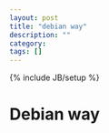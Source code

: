 ```yaml
---
layout: post
title: "debian way"
description: ""
category: 
tags: []
---
```

{% include JB/setup %}

# Debian way

